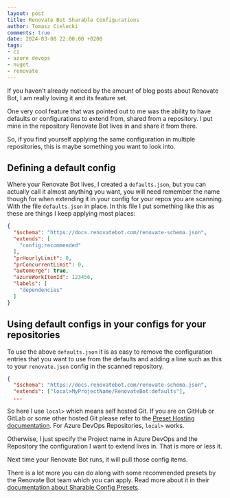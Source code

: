 ```yaml
---
layout: post
title: Renovate Bot Sharable Configurations
author: Tomasz Cielecki
comments: true
date: 2024-03-08 22:00:00 +0200
tags:
- ci
- azure devops
- nuget
- renovate
---
```


If you haven't already noticed by the amount of blog posts about Renovate Bot, I am really loving it and its feature set.

One very cool feature that was pointed out to me was the ability to have defaults or configurations to extend from, shared from a repository. I put mine in the repository Renovate Bot lives in and share it from there.

So, if you find yourself applying the same configuration in multiple repositories, this is maybe something you want to look into.

## Defining a default config

Where your Renovate Bot lives, I created a `defaults.json`, but you can actually call it almost anything you want, you will need remember the name though for when extending it in your config for your repos you are scanning. With the file `defaults.json` in place. In this file I put something like this as these are things I keep applying most places:

```json
{
  "$schema": "https://docs.renovatebot.com/renovate-schema.json",
  "extends": [
    "config:recommended"
  ],
  "prHourlyLimit": 0,
  "prConcurrentLimit": 0,
  "automerge": true,
  "azureWorkItemId": 123456,
  "labels": [
    "dependencies"
  ]
}
```

## Using default configs in your configs for your repositories

To use the above `defaults.json` it is as easy to remove the configuration entries that you want to use from the defaults and adding a line such as this to your `renovate.json` config in the scanned repository.

```json
{
  "$schema": "https://docs.renovatebot.com/renovate-schema.json",
  "extends": ["local>MyProjectName/RenovateBot:defaults"],
  ...
```

So here I use `local>` which means self hosted Git. If you are on GitHub or GitLab or some other hosted Git please refer to the [Preset Hosting documentation](https://docs.renovatebot.com/config-presets/#preset-hosting). For Azure DevOps Repositories, `local>` works.

Otherwise, I just specify the Project name in Azure DevOps and the Repository the configuration I want to extend lives in. That is more or less it.

Next time your Renovate Bot runs, it will pull those config items.

There is a lot more you can do along with some recommended presets by the Renovate Bot team which you can apply. Read more about it in their [documentation about Sharable Config Presets](https://docs.renovatebot.com/config-presets).

